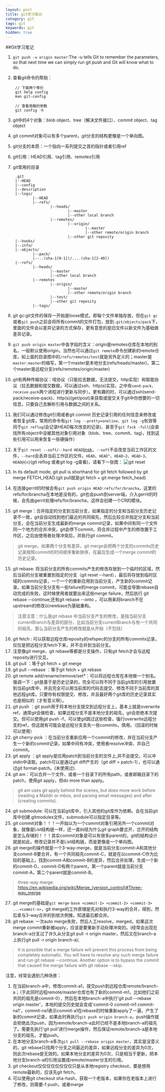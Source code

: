 ```yaml
---
layout: post
title: git学习笔记
category: git
tags: git
keywords: git
hidden: true
---
```


##Git学习笔记
1. `git push -u origin master`:The -u tells Git to remember the parameters, so that next time we can simply run git push and Git will know what to do.
2. 查看git命令的帮助：

        // 下面两个等价
        git help config  
        man git-config

        // 查看简略的参数
        git config -h

3. git中的4个对象：blob object、tree（解决文件接口）、commit object、tag object
3. git commit对象可以有多个parent，git分支的结构更像是一个单向图。
4. git分支的本质：一个指向一系列提交之首的指针或者引用ref
5. git引用：HEAD引用、tag引用、remotes引用
6. git常用的目录

        .git
        |--HEAD
        |--config
        |--description
        |--logs/
                |--HEAD
                |--refs/
                        |--heads/
                                |--master
                                |--other local branch
                        |--remotes/
                                |--origin/
                                        |--master
                                        |--other remote/origin branch
                                |--other git reposity
        |--hooks/
        |--info/
        |--objects/
                |--pack/
                |--..(sha-1[0-1])/....(sha-1[2-40])
        |--refs/
                |--heads/
                        |--master
                        |--other local branch
                |--remotes
                        |--origin/
                                |--master
                                |--other remote/origin branch
                        |--test/
                        |--other git reposity
                |--tags/


7. git gc:git文件的保存一开始是loose模式，即每个文件单独存放，但在`git gc`或者`git push`之前会将所有commit的文件打包，放到`.git/objects/pack`下，里面的文件会以差异记录的方式保存，更有意思的是旧文件以新文件为基础做差异记录。
8. `git push origin master`中各字段的含义：origin是remotes仓库在本地的别名，一般默认使用origin，当然也可以通过`git remote`命令创建新的remote仓库，如上面的目录图中的`/refs/remotes/test`就是另外定义的；master是`master:master`的缩写，第一个master是本地分支(refs/heads/master)，第二个master是远程分支(refs/remotes/origin/master)
9. git有两种传输协议：哑协议（只能拉去数据，无法提交，http实现）和智能协议（拉去数据和提交数据，可以通过ssh、http(s)实现，之中有`send-pack`、`receive-pack`两个进程进行更新与同步）。更有趣的时，可以通过ssh(send-pack/receive-pack)、http(s)(get/post)来获取或提交关于git中你想要的一切信息，只要自己去解析引用与数据之间的关系。
10. 我们可以通过修改git引用或者git commit 历史记录引用的任何信息来修改或者恢复git库，常用的命令有`git log --pretty=oneline`、`git log -g`有效等同于`git reflog`(会记录HEAD每次改变的记录)、甚至于`git fsck -full`(会查找所有object中没被其他对象引用对象（blob、tree、commit、tag)，找到这些引用可以用来恢复一些硬操作）
11. 关于`git reset --soft/--hard HEAD`[linsk](https://git-scm.com/docs/git-reset)，`--soft`不会改变当前工作区的文件，`--hard`会丢弃当前工作区的文件。`HEAD`、`HEAD^`、`HEAD~2`、`HEAD~3`、`HEAD@{n}`(git reflog 或者git log -g查看)，请看下一张图：
![git reset](/images/git/reset.png)
12. In its default mode, git pull is shorthand for git fetch followed by git merge FETCH_HEAD.(git pull就是git fetch + git merge fetch_head)
13. 在连接gerrit的时候会有`git push origin HEAD:refs/for/brancha`，这里的refs/for/brancha在本地是没有的，git也会push到server端，介入gerrit的时候，会先由gerrit处理refs/for/brancha，这样会创建一个CR的模块。
14. git merge：合并指定的分支到当前分支，如果指定的分支和当前分支历史记录不一致，git会自动找到他们最近的共同祖先，然后比较合并指定分支和当前分支，会在当前分支生成最新的merge commit记录，如果中间有同一个文件同一个地方的合并冲突，git会停下commit，将合并过程中产生的修改置于工作区，之后由使用者处理冲突后，并执行git commit。
> git merge，如果两个分支有差异，git merge会把两个分支的commits历史记录按照commit的时间顺序重新排序，在最后生成一个merge commit的历史记录。
15. git rebase: 将当前分支的所有commits产生的修改存放到一个临时的区域，然后当前的分支被重置到指定的分支（git reset --hard），最后将存放到临时区域的commits记录，一个一个的重新应用到当前分支，产生新的commit记录。如果当前分支分支有一些failure的merge commit，可能会导致rebase自动完成的失败，这时候使用者就要出来这些merge failure，然后执行 git rebase --continue;还有git rebase --onto <newbase> <upsteam> <branch>，可以用来将branch不在upstream的修改以newbase为基础重构。
> 注意注意：什么是git rebase <branch>中当前分支产生的修改，是指当前分支currentBranch与<branch>差异的部分，比如当前分支currentBranch与<branch>有一个共同的祖先<commit-a>，那么当前分支产生的修改就是从<commit-a>开始（不包括<commit-a>）
16. git fetch <reposity> <refspec>: 可以获取远程仓库reposity的refspec的分支的所有commits记录，仅仅是把远程分支fetch下来，并不合并到当前分支。
17. 注意像git merge、git rebase等都是分支操作，只有git fetch才会与远程reposity进行交互。
18. git pull <reposity> <refspec>：等于git fetch + git merge
19. git pull --rebase <reposity> <refspec>：等于git fetch + git rebase
20. git remote add/rename/remove/set*：可以将远程仓库在本地做一个别名。强调一下：git是基于是历史记录的，完全可以将不同于当前git库的引用放置到当前git库中，并且完全可以用当前库的代码去提交、修改不同于当前库的其他远程git库。只要你有权限提交、修改，并且最好两个git库的历史记录其实也是相似的（才有意义啊）。
21. git push <reposity> <refspec>：git push用于将本地分支提交到远程分支上，基本上就是overwrite ref，通常git会做检查，如果远程分支不是本地分支的祖先，git会拒绝本次提交。但可以使用git push -f，可以使git跳过这些检查，强行overwrite远程分支的ref，但这就有可能会是远程分支丢失一些commits，慎用。（回滚的时候可以使用）
22. git cherry-pick <commit>：在当前分支重新应用一个commit的修改，并在当前分支产生一个新的commit记录。如果中间有冲突，使用者resolve冲突、并自己commit。
22. git apply <patch>：git apply是应用patch到当前分支的文件上,并不会提交，可以冲stdin中读取。patch可以是通过git diff产生的（git diff > patch-1），也可以通过git format-patch。(未使用过).
23. git am：可以合并一个文件、或者一个目录下的所有path，或者邮箱目录下的patch，使用git apply，但do more than apply。
> git am uses git apply behind the scenes, but does more work before (reading a Maildir or mbox, and parsing email messages) and after (creating commits).
24. git submodule: 可以在当前git库中，引入其他的git库作为依赖。会在当前git库中创建.gitmodules文件，submodule可以指定目录等。
25. git commit对象！！！一开始以为一个commit对象引用另外一个commit对象，就像是List结构链一样，还一直纠结为什么git graph要岔开，岔开的结构是怎么存储的！！！其实commit对象是可以有很多parent的，git的结构设计就是如此，修改记录并不是List结构链，而是更像是一个单向图。
26. git merge的操作就是一个3-way-merge，就是当前分支commit-A和其他分支commit-B要合并，有一个共同祖先commit-C，就是在以commit-C作为比较的基础上，找到commt-A和commit-B的差异，然后合并处理，生成一个新的commit-D，commit-D有两个parent，第一个parent就是当前分支commit-A，第二个parent就是commit-B。
> three-way merge: <https://en.wikipedia.org/wiki/Merge_(version_control)#Three-way_merge>
27. git merge的基础是`git merge-base <commit-1> <commit-2> <commit-3> ...<commit-n>`，git merge的工作原理是先对<commit-n-1>和<commit-n>执行3-way的合并，得到<commit-cn-1>，然后拿<commit-cn-1>与<commit-n-2>3-way合并的到<commit-cn-2>依次例推。知道最后都合并。
28. git rebase: 一次auto merge失败，然后人工resolve，merged。如果这次merge commit重新被apply，应该是要重新手动处理冲突的。(经常会出现在branch-a分支过了许久从分支git pull -r origin master，然后又在branch-a上执行git pull -r origin branch-a);
> It is possible that a merge failure will prevent this process from being completely automatic. You will have to resolve any such merge failure and run git rebase --continue. Another option is to bypass the commit that caused the merge failure with git rebase --skip. 


注意，经常会遇到几种场景：
        
1. 在当前branch-a中，修改commit-a1，提交push到远程仓库remote/branch-a；（于此同时远程remote/master仓库也有了新的commit-m1，比如他们之前共同的祖先是commit-0），然后在本地branch-a中执行'git pull --rebase origin master'，本地的提交历史就会变成'commit-0 commit-m1 commit-na1'，commit-na1表示commit-a1在rebase的时候重新apply了一遍，产生了新的commit记录，如果此时再执行`git push origin branch-a`，push操作就会拒绝此次push，因为remote/branch-a此时已经不是本地branch-a的祖先了。需要先执行‘git pull’进行merge操作，然后保证remote/branch-a是本地分支的祖先，才能push。
2. 在本地分支branch-a多次`git pull --rebase origin master`，其实是没意义的，git rebase只找两个分支之间最近的差异，如果远程分支的差异为0次，则此次rebase是无效的。如果本地分支的差异为0次，只是相当于更新，把本地分支branch-a的引用设置成remote/master分支的引用。
3. git checkout仅仅仅仅仅仅仅仅只是从本地registry checkout，要是想用remote最新的，应该先git fetch。
4. 可以使用git checkout sha-hash，获取一个老版本，如果你在老版本上进行了修改，则需要-f push，或者merge